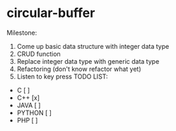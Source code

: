 # circular-buffer
Milestone:
1. Come up basic data structure with integer data type
2. CRUD function
3. Replace integer data type with generic data type
4. Refactoring (don't know refactor what yet)
5. Listen to key press
TODO LIST:
- C [ ]
- C++ [x]
- JAVA [ ]
- PYTHON [ ]
- PHP [ ]
